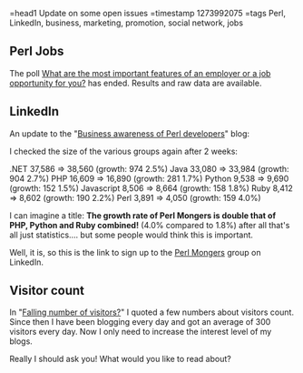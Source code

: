 =head1 Update on some open issues
=timestamp 1273992075
=tags Perl, LinkedIn, business, marketing, promotion, social network, jobs

<h2>Perl Jobs</h2>

The poll <a href="http://perlide.org/polls/the-most-important-features-of-an-employer-or-job-opportunity/">What are the most important 
features of an employer or a job opportunity for you?</a> has ended. Results and raw data are available.

<h2>LinkedIn</h2>

An update to the "<a href="/business-awareness-of-perl-developers.html">Business awareness of Perl developers</a>" blog:

I checked the size of the various groups again after 2 weeks:

 .NET       37,586 => 38,560 (growth: 974   2.5%)
 Java       33,080 => 33,984 (growth: 904   2.7%)
 PHP        16,609 => 16,890 (growth: 281   1.7%)
 Python      9,538 =>  9,690 (growth: 152   1.5%)
 Javascript  8,506 =>  8,664 (growth: 158   1.8%)
 Ruby        8,412 =>  8,602 (growth: 190   2.2%)
 Perl        3,891 =>  4,050 (growth: 159   4.0%)

I can imagine a title: <b>The growth rate of Perl Mongers is double that of PHP, Python and Ruby combined!</b>
(4.0% compared to 1.8%) after all that's all just statistics.... but some people would think this is important.

Well, it is, so this is the link to sign up to the <a href="http://www.linkedin.com/groups?gid=40830">Perl Mongers</a>
group on LinkedIn.

<h2>Visitor count</h2>

In "<a href="/falling-number-of-visitors.html">Falling number of visitors?</a>" I quoted a few numbers about visitors count. Since then I have been blogging every day and
got an average of 300 visitors every day. Now I only need to increase the interest level of my blogs.

Really I should ask you! What would you like to read about?

